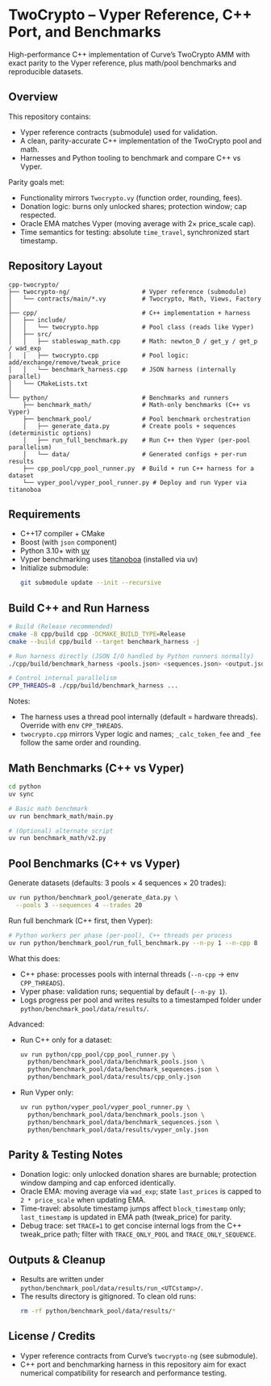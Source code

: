 # TwoCrypto – Vyper Reference, C++ Port, and Benchmarks

High-performance C++ implementation of Curve’s TwoCrypto AMM with exact parity to the Vyper reference, plus math/pool benchmarks and reproducible datasets.

## Overview

This repository contains:
- Vyper reference contracts (submodule) used for validation.
- A clean, parity-accurate C++ implementation of the TwoCrypto pool and math.
- Harnesses and Python tooling to benchmark and compare C++ vs Vyper.

Parity goals met:
- Functionality mirrors `Twocrypto.vy` (function order, rounding, fees).
- Donation logic: burns only unlocked shares; protection window; cap respected.
- Oracle EMA matches Vyper (moving average with 2× price_scale cap).
- Time semantics for testing: absolute `time_travel`, synchronized start timestamp.

## Repository Layout

```
cpp-twocrypto/
├── twocrypto-ng/                    # Vyper reference (submodule)
│   └── contracts/main/*.vy          # Twocrypto, Math, Views, Factory
│
├── cpp/                             # C++ implementation + harness
│   ├── include/
│   │   └── twocrypto.hpp            # Pool class (reads like Vyper)
│   ├── src/
│   │   ├── stableswap_math.cpp      # Math: newton_D / get_y / get_p / wad_exp
│   │   ├── twocrypto.cpp            # Pool logic: add/exchange/remove/tweak_price
│   │   └── benchmark_harness.cpp    # JSON harness (internally parallel)
│   └── CMakeLists.txt
│
└── python/                          # Benchmarks and runners
    ├── benchmark_math/              # Math-only benchmarks (C++ vs Vyper)
    ├── benchmark_pool/              # Pool benchmark orchestration
    │   ├── generate_data.py         # Create pools + sequences (deterministic options)
    │   ├── run_full_benchmark.py    # Run C++ then Vyper (per-pool parallelism)
    │   └── data/                    # Generated configs + per-run results
    ├── cpp_pool/cpp_pool_runner.py  # Build + run C++ harness for a dataset
    └── vyper_pool/vyper_pool_runner.py # Deploy and run Vyper via titanoboa
```

## Requirements

- C++17 compiler + CMake
- Boost (with `json` component)
- Python 3.10+ with [uv](https://github.com/astral-sh/uv)
- Vyper benchmarking uses [titanoboa](https://github.com/vyperlang/titanoboa) (installed via uv)
- Initialize submodule:
  ```bash
  git submodule update --init --recursive
  ```

## Build C++ and Run Harness

```bash
# Build (Release recommended)
cmake -B cpp/build cpp -DCMAKE_BUILD_TYPE=Release
cmake --build cpp/build --target benchmark_harness -j

# Run harness directly (JSON I/O handled by Python runners normally)
./cpp/build/benchmark_harness <pools.json> <sequences.json> <output.json>

# Control internal parallelism
CPP_THREADS=8 ./cpp/build/benchmark_harness ...
```

Notes:
- The harness uses a thread pool internally (default = hardware threads). Override with env `CPP_THREADS`.
- `twocrypto.cpp` mirrors Vyper logic and names; `_calc_token_fee` and `_fee` follow the same order and rounding.

## Math Benchmarks (C++ vs Vyper)

```bash
cd python
uv sync

# Basic math benchmark
uv run benchmark_math/main.py

# (Optional) alternate script
uv run benchmark_math/v2.py
```

## Pool Benchmarks (C++ vs Vyper)

Generate datasets (defaults: 3 pools × 4 sequences × 20 trades):
```bash
uv run python/benchmark_pool/generate_data.py \
  --pools 3 --sequences 4 --trades 20
```

Run full benchmark (C++ first, then Vyper):
```bash
# Python workers per phase (per-pool), C++ threads per process
uv run python/benchmark_pool/run_full_benchmark.py --n-py 1 --n-cpp 8
```

What this does:
- C++ phase: processes pools with internal threads (`--n-cpp` → env `CPP_THREADS`).
- Vyper phase: validation runs; sequential by default (`--n-py 1`).
- Logs progress per pool and writes results to a timestamped folder under `python/benchmark_pool/data/results/`.

Advanced:
- Run C++ only for a dataset:
  ```bash
  uv run python/cpp_pool/cpp_pool_runner.py \
    python/benchmark_pool/data/benchmark_pools.json \
    python/benchmark_pool/data/benchmark_sequences.json \
    python/benchmark_pool/data/results/cpp_only.json
  ```
- Run Vyper only:
  ```bash
  uv run python/vyper_pool/vyper_pool_runner.py \
    python/benchmark_pool/data/benchmark_pools.json \
    python/benchmark_pool/data/benchmark_sequences.json \
    python/benchmark_pool/data/results/vyper_only.json
  ```

## Parity & Testing Notes

- Donation logic: only unlocked donation shares are burnable; protection window damping and cap enforced identically.
- Oracle EMA: moving average via `wad_exp`; state `last_prices` is capped to `2 * price_scale` when updating EMA.
- Time-travel: absolute timestamp jumps affect `block_timestamp` only; `last_timestamp` is updated in EMA path (tweak_price) for parity.
- Debug trace: set `TRACE=1` to get concise internal logs from the C++ tweak_price path; filter with `TRACE_ONLY_POOL` and `TRACE_ONLY_SEQUENCE`.

## Outputs & Cleanup

- Results are written under `python/benchmark_pool/data/results/run_<UTCstamp>/`.
- The results directory is gitignored. To clean old runs:
  ```bash
  rm -rf python/benchmark_pool/data/results/*
  ```

## License / Credits

- Vyper reference contracts from Curve’s `twocrypto-ng` (see submodule).
- C++ port and benchmarking harness in this repository aim for exact numerical compatibility for research and performance testing.
